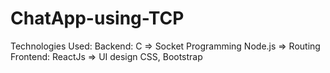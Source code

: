 # ChatApp-using-TCP
Technologies Used: 
Backend: C => Socket Programming
         Node.js => Routing
Frontend: ReactJs => UI design
          CSS, Bootstrap
